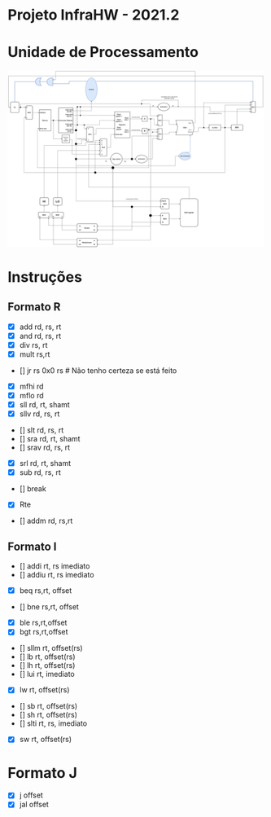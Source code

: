 # Projeto InfraHW - 2021.2

# Unidade de Processamento
<div>
    <img src="Projeto\Unidade de Processamento\Unidade de Processamento.png"/>
</div>

# Instruções 
## Formato R
- [x] add rd, rs, rt 
- [x] and rd, rs, rt 
- [x] div rs, rt 
- [x] mult rs,rt 
- [] jr rs 0x0 rs # Não tenho certeza se está feito
- [x] mfhi rd
- [x] mflo rd
- [x] sll rd, rt, shamt 
- [x] sllv rd, rs, rt 
- [] slt rd, rs, rt 
- [] sra rd, rt, shamt 
- [] srav rd, rs, rt
- [x] srl rd, rt, shamt 
- [x] sub rd, rs, rt
- [] break
- [x] Rte 
- [] addm rd, rs,rt

## Formato I
- [] addi rt, rs imediato
- [] addiu rt, rs imediato
- [x] beq rs,rt, offset
- [] bne rs,rt, offset
- [x] ble rs,rt,offset
- [x] bgt rs,rt,offset
- [] sllm rt, offset(rs)
- [] lb rt, offset(rs)  
- [] lh rt, offset(rs) 
- [] lui rt, imediato  
- [x] lw rt, offset(rs) 
- [] sb rt, offset(rs)
- [] sh rt, offset(rs) 
- [] slti rt, rs, imediato
- [x] sw rt, offset(rs) 

# Formato J
- [x] j offset
- [x] jal offset